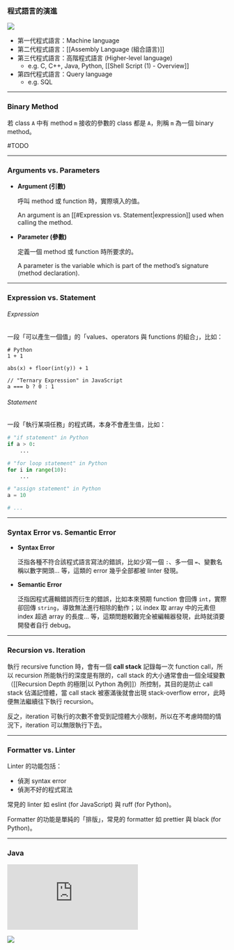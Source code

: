 ### 程式語言的演進

![](<https://raw.githubusercontent.com/Jamison-Chen/KM-software/master/img/evolution-of-programming-language.png>)

- 第一代程式語言：Machine language
- 第二代程式語言：[[Assembly Language (組合語言)]]
- 第三代程式語言：高階程式語言 (Higher-level language)
    - e.g. C, C++, Java, Python, [[Shell Script (1) - Overview]]
- 第四代程式語言：Query language
    - e.g. SQL

---

### Binary Method

若 class `A` 中有 method `m` 接收的參數的 class 都是 `A`，則稱 `m` 為一個 binary method。

#TODO

---

### Arguments vs. Parameters

- **Argument (引數)**

    呼叫 method 或 function 時，實際填入的值。

    An argument is an [[#Expression vs. Statement|expression]] used when calling the method.

- **Parameter (參數)**

    定義一個 method 或 function 時所要求的。

    A parameter is the variable which is part of the method’s signature (method declaration).

---

### Expression vs. Statement

###### Expression

一段「可以產生一個值」的「values、operators 與 functions 的組合」，比如：

```plaintext
# Python
1 + 1

abs(x) + floor(int(y)) + 1

// "Ternary Expression" in JavaScript
a === b ? 0 : 1
```

###### Statement

一段「執行某項任務」的程式碼，本身不會產生值，比如：

```Python
# "if statement" in Python
if a > 0:
    ...

# "for loop statement" in Python
for i in range(10):
    ...

# "assign statement" in Python
a = 10

# ...
```

---

### Syntax Error vs. Semantic Error

- **Syntax Error**

    泛指各種不符合該程式語言寫法的錯誤，比如少寫一個 `:`、多一個 `=`、變數名稱以數字開頭… 等，這類的 error 幾乎全部都被 linter 發現。

- **Semantic Error**

    泛指因程式邏輯錯誤而衍生的錯誤，比如本來預期 function 會回傳 `int`，實際卻回傳 `string`，導致無法進行相除的動作；以 index 取 array 中的元素但 index 超過 array 的長度… 等，這類問題較難完全被編輯器發現，此時就須要開發者自行 debug。

---

### Recursion vs. Iteration

執行 recursive function 時，會有一個 **call stack** 記錄每一次 function call，所以 recursion 所能執行的深度是有限的，call stack 的大小通常會由一個全域變數（[[Recursion Depth 的極限|以 Python 為例]]）所控制，其目的是防止 call stack 佔滿記憶體，當 call stack 被塞滿後就會出現 stack-overflow error，此時便無法繼續往下執行 recursion。

反之，iteration 可執行的次數不會受到記憶體大小限制，所以在不考慮時間的情況下，iteration 可以無限執行下去。

---

### Formatter vs. Linter

Linter 的功能包括：

- 偵測 syntax error
- 偵測不好的程式寫法

常見的 linter 如 eslint (for JavaScript) 與 ruff (for Python)。

Formatter 的功能是單純的「排版」，常見的 formatter 如 prettier 與 black (for Python)。

---

### Java

![](<https://raw.githubusercontent.com/Jamison-Chen/KM-software/master/img/java-concept-map.pdf>)

![](<https://raw.githubusercontent.com/Jamison-Chen/KM-software/master/img/Java SE.jpg>)
